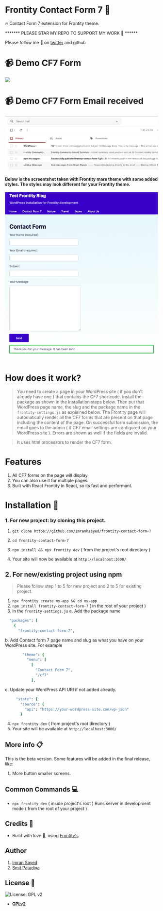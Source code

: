 # Frontity Contact Form 7 :art:

:fire: Contact Form 7 extension for Frontity theme.

******* PLEASE STAR MY REPO TO SUPPORT MY WORK 🙏 ******

Please follow me 🙏 on [twitter](https://twitter.com/imranhsayed) and github


# :video_camera: Demo CF7 Form
![](demo.gif)

# :video_camera: Demo CF7 Form Email received
![](email-sent.gif)

#### Below is the screentshot taken with Frontity mars theme with some added styles. The styles may look different for your Frontity theme. 
![](demo-pic.png)

# How does it work?

> You need to create a page in your WordPress site ( if you don't already have one ) that contains the CF7 shortcode.
Install the package as shown in the Installation steps below.
>Then put that WordPress page name, the slug and the package name in the `frontity-settings.js` as explained below. The Frontity page will automatically render all the CF7
forms that are present on that page including the content of the page.
On successful form submission, the email goes to the admin ( if CF7 email settings are configured on your WordPress site  ). Errors are shown as well if the fields are invalid.

> It uses html processors to render the CF7 form.

# Features
1. All CF7 forms on the page will display
2. You can also use it for multiple pages.
3. Built with React Frontity in React, so its fast and performant.

# Installation :wrench:

### 1. For new project: by cloning this project.

1. `git clone https://github.com/imranhsayed/frontity-contact-form-7`
2. `cd frontity-contact-form-7`
3. `npm install && npx frontity dev` ( from the project's root directory )
 
4. Your site will now be available at `http://localhost:3000/`

## 2. For new/existing project using npm

> Please follow step 1 to 5 for new project and 2 to 5 for existing project.

1. `npx frontity create my-app && cd my-app`
2. `npm install frontity-contact-form-7` ( in the root of your project )
3. In the `frontity-settings.js`
a. Add the package name
```ruby
  "packages": [
    {
      "frontity-contact-form-7",
```
b. Add Contact form 7 page name and slug as what you have on your WordPress site. For example
```ruby
        "theme": {
          "menu": [
            [
              "Contact Form 7",
              "/cf7"
            ],
```
c. Update your WordPress API URI if not added already.
 ```ruby
      "state": {
        "source": {
          "api": "https://your-wordpress-site.com/wp-json"
        }
 ```
4. `npx frontity dev` ( from project's root directory )
5. Your site will be available at `http://localhost:3000/`

## More info :clipboard:

This is the beta version. Some features will be added in the final release, like:

1. More button smaller screens.

## Common Commands :computer:

- `npx frontity dev` ( inside project's root ) Runs server in development mode ( from the root of your project )

## Credits :white_flower:

- Build with love :blue_heart:, using [Frontity's](https://frontity.org)

## Author

1. [Imran Sayed](https://twitter.com/imranhsayed)
2. [Smit Patadiya](https://twitter.com/smit_patadiya)

## License :scroll:

![License: GPL v2](https://img.shields.io/badge/License-GPL%20v2-blue.svg)

- **[GPLv2](https://www.gnu.org/licenses/old-licenses/gpl-2.0.en.html)**
